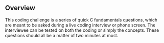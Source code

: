 ## Overview

This coding challenge is a series of quick C fundamentals questions, which are meant to be asked during a live coding interview or phone screen. The interviewee can be tested on both the coding or simply the concepts. These questions should all be a matter of two minutes at most.
